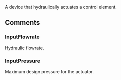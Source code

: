 A device that hydraulically actuates a control element.

<!-- end of short definition -->



## Comments

### InputFlowrate

Hydraulic flowrate.

### InputPressure

Maximum design pressure for the actuator.

